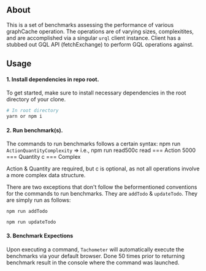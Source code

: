 ## About

This is a set of benchmarks assessing the performance of various graphCache operation. The operations are of varying sizes, complexitites, and are accomplished via a singular `urql` client instance. Client has a stubbed out GQL API (fetchExchange) to perform GQL operations against.

## Usage

#### 1. Install dependencies in repo root.

To get started, make sure to install necessary dependencies in the root directory of your clone.

```bash
# In root directory
yarn or npm i
```

#### 2. Run benchmark(s).

The commands to run benchmarks follows a certain syntax:
npm run `ActionQuantityComplexity` => i.e., npm run read500c
read === Action
5000 === Quantity
c === Complex

Action & Quantity are required, but c is optional, as not all operations involve a more complex data structure.

There are two exceptions that don't follow the beformentioned conventions for the commands to run benchmarks. They are `addTodo` & `updateTodo`.
They are simply run as follows:

```
npm run addTodo

npm run updateTodo
```

#### 3. Benchmark Expections

Upon executing a command, `Tachometer` will automatically execute the benchmarks via your default browser. Done 50 times prior to returning benchmark result in the console where the command was launched.
